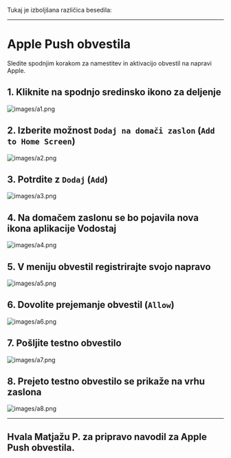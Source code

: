 Tukaj je izboljšana različica besedila:

---

# Apple Push obvestila

Sledite spodnjim korakom za namestitev in aktivacijo obvestil na napravi Apple.

## 1. Kliknite na spodnjo sredinsko ikono za deljenje

![images/a1.png](images/a1.png)

## 2. Izberite možnost `Dodaj na domači zaslon` (`Add to Home Screen`)

![images/a2.png](images/a2.png)

## 3. Potrdite z `Dodaj` (`Add`)

![images/a3.png](images/a3.png)

## 4. Na domačem zaslonu se bo pojavila nova ikona aplikacije **Vodostaj**

![images/a4.png](images/a4.png)

## 5. V meniju obvestil registrirajte svojo napravo

![images/a5.png](images/a5.png)

## 6. Dovolite prejemanje obvestil (`Allow`)

![images/a6.png](images/a6.png)

## 7. Pošljite testno obvestilo

![images/a7.png](images/a7.png)

## 8. Prejeto testno obvestilo se prikaže na vrhu zaslona

![images/a8.png](images/a8.png)

---

## Hvala Matjažu P. za pripravo navodil za Apple Push obvestila.